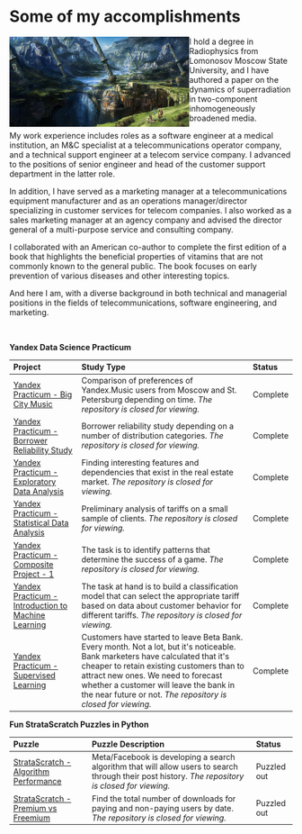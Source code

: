# Some of my accomplishments

<p><img src="https://github.com/DimaDoesCode/DimaDoesCode/raw/master/face_muzzle.png" width="320" height="160" align="left"/>
I hold a degree in Radiophysics from Lomonosov Moscow State University, and I have authored a paper on the dynamics of superradiation in two-component inhomogeneously broadened media.

My work experience includes roles as a software engineer at a medical institution, an M&C specialist at a telecommunications operator company, and a technical support engineer at a telecom service company. I advanced to the positions of senior engineer and head of the customer support department in the latter role.

In addition, I have served as a marketing manager at a telecommunications equipment manufacturer and as an operations manager/director specializing in customer services for telecom companies. I also worked as a sales marketing manager at an agency company and advised the director general of a multi-purpose service and consulting company.

I collaborated with an American co-author to complete the first edition of a book that highlights the beneficial properties of vitamins that are not commonly known to the general public. The book focuses on early prevention of various diseases and other interesting topics.

And here I am, with a diverse background in both technical and managerial positions in the fields of telecommunications, software engineering, and marketing.<br clear="left"/></p><br>

**Yandex Data Science Practicum**

|Project                 |Study Type     |Status |
|:-----------------------|:--------------|:------|
|[Yandex Practicum - Big City Music](https://github.com/DimaDoesCode/Yandex_Practicum-Big_City_Music) |Comparison of preferences of Yandex.Music users from Moscow and St. Petersburg depending on time. <i>The repository is closed for viewing.</i>|Complete |
|[Yandex Practicum - Borrower Reliability Study](https://github.com/DimaDoesCode/Yandex_Practicum-Borrower_Reliability_Study) |Borrower reliability study depending on a number of distribution categories.  <i>The repository is closed for viewing.</i>|Complete |
|[Yandex Practicum - Exploratory Data Analysis](https://github.com/DimaDoesCode/Yandex_Practicum-Exploratory_Data_Analysis) | Finding interesting features and dependencies that exist in the real estate market.  <i>The repository is closed for viewing.</i>|Complete |
|[Yandex Practicum - Statistical Data Analysis](https://github.com/DimaDoesCode/Yandex_Practicum-Statistical_Data_analysis) | Preliminary analysis of tariffs on a small sample of clients.  <i>The repository is closed for viewing.</i>|Complete |
|[Yandex Practicum - Composite Project - 1](https://github.com/DimaDoesCode/Yandex_Practicum-Composite_Project-1) | The task is to identify patterns that determine the success of a game.  <i>The repository is closed for viewing.</i>|Complete |
|[Yandex Practicum - Introduction to Machine Learning](https://github.com/DimaDoesCode/Yandex_Practicum-Introduction_to_Machine_Learning) | The task at hand is to build a classification model that can select the appropriate tariff based on data about customer behavior for different tariffs. <i>The repository is closed for viewing.</i>|Complete |
|[Yandex Practicum - Supervised Learning](https://github.com/DimaDoesCode/Yandex_Practicum-Supervised_Learning) | Customers have started to leave Beta Bank. Every month. Not a lot, but it's noticeable. Bank marketers have calculated that it's cheaper to retain existing customers than to attract new ones. We need to forecast whether a customer will leave the bank in the near future or not.<i> The repository is closed for viewing.</i>|Complete |

**Fun StrataScratch Puzzles in Python**

|Puzzle                   |Puzzle Description     |Status |
|:-----------------------|:--------------|:------|
|[StrataScratch - Algorithm Performance](https://github.com/DimaDoesCode/StrataScratch-Algorithm_Performance) |Meta/Facebook is developing a search algorithm that will allow users to search through their post history. <i>The repository is closed for viewing.</i>|Puzzled out |
|[StrataScratch - Premium vs Freemium](https://github.com/DimaDoesCode/StrataScratch-Premium_vs_Freemium) |Find the total number of downloads for paying and non-paying users by date. <i> The repository is closed for viewing.</i>|Puzzled out |

<br>
<img src="https://komarev.com/ghpvc/?username=DimaDoesCode&style=flat-square&color=blue" alt=""/>